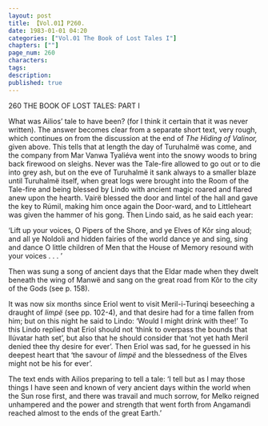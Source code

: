 ```yaml
---
layout: post
title: 【Vol.01】P260.
date: 1983-01-01 04:20
categories: ["Vol.01 The Book of Lost Tales I"]
chapters: [""]
page_num: 260
characters: 
tags: 
description: 
published: true
---
```


<p style="text-indent: 0;">
260     THE BOOK OF LOST TALES: PART I
</p>

What was Ailios’ tale to have been? (for I think it certain that it was never written). The answer becomes clear from a separate short text, very rough, which continues on from the discussion at the end of <I>The Hiding of Valinor, </I>given above. This tells that at length the day of Turuhalmë was come, and the company from Mar Vanwa Tyaliéva went into the snowy woods to bring back firewood on sleighs. Never was the Tale-fire allowed to go out or to die into grey ash, but on the eve of Turuhalmë it sank always to a smaller blaze until Turuhalmë itself, when great logs were brought into the Room of the Tale-fire and being blessed by Lindo with ancient magic roared and flared anew upon the hearth. Vairë blessed the door and lintel of the hall and gave the key to Rúmil, making him once again the Door-ward, and to Littleheart was given the hammer of his gong. Then Lindo said, as he said each year:

‘Lift up your voices, O Pipers of the Shore, and ye Elves of Kôr sing aloud; and all ye Noldoli and hidden fairies of the world dance ye and sing, sing and dance O little children of Men that the House of Memory resound with your voices . . . ’

Then was sung a song of ancient days that the Eldar made when they dwelt beneath the wing of Manwë and sang on the great road from Kôr to the city of the Gods (see p. 158).

It was now six months since Eriol went to visit Meril-i-Turinqi beseeching a draught of <I>limpë </I>(see pp. 102-4), and that desire had for a time fallen from him; but on this night he said to Lindo: ‘Would I might drink with thee!’ To this Lindo replied that Eriol should not ‘think to overpass the bounds that Ilúvatar hath set’, but also that he should consider that ‘not yet hath Meril denied thee thy desire for ever’. Then Eriol was sad, for he guessed in his deepest heart that ‘the savour of <I>limpë </I>and the blessedness of the Elves might not be his for ever’.

The text ends with Ailios preparing to tell a tale: ‘I tell but as I may those things I have seen and known of very ancient days within the world when the Sun rose first, and there was travail and much sorrow, for Melko reigned unhampered and the power and strength that went forth from Angamandi reached almost to the ends of the great Earth.’

